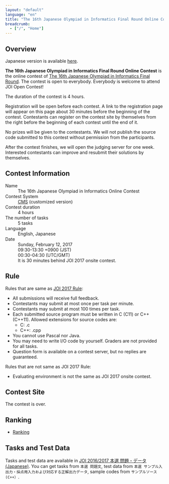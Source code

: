 ```yaml
---
layout: "default"
language: "en"
title: "The 16th Japanese Olympiad in Informatics Final Round Online Contest"
breadcrumb:
  - ["/", "Home"]
---
```


## Overview

Japanese version is available [here](./index.html).

**The 16th Japanese Olympiad in Informatics Final Round Online Contest** is the online contest of [The 16th Japanese Olympiad in Informatics Final Round](https://www.ioi-jp.org/joi/2016/honsen.html).
The contest is open to everybody. Everybody is welcome to attend JOI Open Contest!

The duration of the contest is 4 hours.

Registration will be open before each contest. A link to the registration page will appear on this page about 30 minutes before the beginning of the contest. Contestants can register on the contest site by themselves from the right before the beginning of each contest until the end of it.

No prizes will be given to the contestants. We will not publish the source code submitted to this contest without permission from the participants.

After the contest finishes, we will open the judging server for one week. Interested contestants can improve and resubmit their solutions by themselves.

## Contest Information

<dl>
  <dt>Name</dt>
  <dd>The 16th Japanese Olympiad in Informatics Online Contest</dd>

  <dt>Contest System</dt>
  <dd>
  <a href="https://github.com/cms-dev/cms/">CMS</a>
  (customized version)
  </dd>

  <dt>Contest duration</dt>
  <dd>4 hours</dd>

  <dt>The number of tasks</dt>
  <dd>5 tasks</dd>

  <dt>Language</dt>
  <dd>English, Japanese</dd>

  <dt>Date</dt>
  <dd>Sunday, February 12, 2017</dd>
  <dd>09:30-13:30 +0900 (JST)</dd>
  <dd>00:30-04:30 (UTC/GMT)</dd>
  <dd>It is 30 minutes behind JOI 2017 onsite contest.</dd>
</dl>

## Rule

Rules that are same as [JOI 2017 Rule](https://www.ioi-jp.org/joi/2016/2017-ho-outline.html):

- All submissions will receive full feedback.
- Contestants may submit at most once per task per minute.
- Contestants may submit at most 100 times per task.
- Each submitted source program must be written in C (C11) or C++ (C++11). Allowed extensions for source codes are:
  - C: .c
  - C++: .cpp
- You cannot use Pascal nor Java.
- You may need to write I/O code by yourself. Graders are not provided for all tasks.
- Question form is available on a contest server, but no replies are guaranteed.

Rules that are not same as JOI 2017 Rule:

- Evaluating environment is not the same as JOI 2017 onsite contest.

## Contest Site

The contest is over.

## Ranking

- [Ranking](ranking.html)

## Tasks and Test Data

Tasks and test data are available in [JOI 2016/2017 本選 問題・データ(Japanese)](https://www.ioi-jp.org/joi/2016/2017-ho/index.html). You can get tasks from `本選 問題文`, test data from `本選 サンプル入出力・採点用入力および対応する正解出力データ`, sample codes from `サンプルソース (C++）`.
